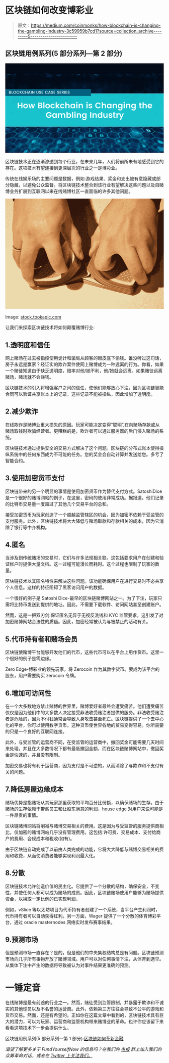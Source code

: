 # 区块链如何改变博彩业

> 原文：<https://medium.com/coinmonks/how-blockchain-is-changing-the-gambling-industry-3c59959b7cd1?source=collection_archive---------5----------------------->

## 区块链用例系列(5 部分系列—第 2 部分)

![](img/9ac95f8b67699d32a808c5e80f6e0837.png)

区块链技术正在逐渐渗透到每个行业，在未来几年，人们将前所未有地感受到它的存在。这项技术有望连接到更深层次的行业之一是博彩业。

传统在线娱乐场的主要问题是数据，例如:游戏结果、奖金和支出被有意隐藏或部分隐藏，以避免公众监督。将区块链技术整合到该行业有望解决这些问题以及自赌博业务扩展到互联网以来在线赌博社区一直面临的许多其他问题。

![](img/7654d1810fcc7e330d2190f5dd5e345b.png)

Image: [stock.tookapic.com](https://stock.tookapic.com/photos/37804)

让我们来探索区块链技术将如何颠覆赌博行业:

## 1.透明度和信任

网上赌场在过去被指控使用诡计和骗局从顾客的眼皮底下偷钱。谁没听过这句话，房子永远是赢家？经证实的欺诈案件使网上赌博成为一种远离的行为。你看，如果一个赌徒知道由于缺乏透明度，赔率对他/她不利，他/她就会远离。如果赌徒远离赌场，赌场就不会赚钱。

区块链技术的引入将增强客户之间的信任，使他们能够放心下注，因为区块链智能合同可以验证共享账本上的记录，这些记录不能被操纵，因此增加了透明度。

## 2.减少欺诈

在线欺诈是赌博业重大损失的原因。玩家可能决定变得“聪明”,在向赌场存款或从赌场取钱时欺骗经营者。更糟糕的是，欺诈者可以通过服务器的后门侵入赌场的系统。

区块链技术通过提供安全的交易方式解决了这个问题。区块链的分布式账本使得操纵系统中的任何东西成为不可能的任务。您的奖金会自动计算并发送给您。多亏了智能合约。

## 3.使用加密货币支付

区块链带来的另一个明显的事情是使用加密货币作为替代支付方式。SatoshiDice 是一个很好的赌博网站的例子，在这里，密码的使用非常成功。据报道，他们记录的比特币交易量一度超过了其他几个交易平台的总和。

接受加密货币为玩家创造了一个超越监管辖区的机会，因为加密不依赖于受监管的支付服务。此外，区块链技术将大大降低与赌场取款和存款相关的成本，因为它消除了银行等中介机构。

## 4.匿名

当涉及到传统赌场的交易时，它们与许多法规相关联。这包括要求用户在创建和验证帐户时提供大量文档。这一过程可能漫长而耗时。这个过程也限制了玩家的数量。

区块链技术以其匿名特性来解决这些问题。该功能确保用户在进行交易时不必共享个人信息。这样的特征阻碍了黑客访问用户的数据。

一个很好的例子是 Satoshi Dice-最早的区块链赌博网站之一。为了下注，玩家只需将比特币发送到提供的地址。因此，不需要下载软件、访问网站甚至创建账户。

然而，这是一把双刃剑:保证匿名无异于无视反洗钱和 KYC 监管要求，这引发了对加密赌博网站合法性的质疑。因此，加密经常被认为与被禁止的活动有关。

## 5.代币持有者和赌场会员

区块链使赌博平台能够开发他们的代币，这些代币可以在平台上用作货币。这里一个很好的例子是零边缘。

Zero Edge-博彩业的领先玩家，将 Zerocoin 作为其数字货币。要成为该平台的股东，用户需要购买 zerocoin 令牌。

## 6.增加可访问性

在一个大多数地方禁止赌博的世界里，赌博爱好者最终会遭受痛苦。他们遭受痛苦仅仅是因为他们中的大多数人决定接受非法收受赌注者提供的服务。非法收受赌注者是危险的，因为不付钱通常会导致人身攻击甚至死亡。区块链提供了一个去中心化的平台，你可以使用数字货币。这种货币使世界各地的贸易变得容易。你所需要的只是一个良好的互联网连接。

此外，与受监管的运营商不同，在受监管的运营商中，撤回奖金可能需要几天时间来处理，并且在大多数情况下都有最低撤回金额，而在区块链赌博网站中，撤回奖金是快速的，并且没有限制。

加密交易也将有利于运营商，因为支付是不可逆的，从而消除了与欺诈和不支付有关的问题。

## 7.降低房屋边缘成本

赌场优势是指赌场从其玩家那里获取的平均百分比份额，以确保赌场的生存。由于赌场的生存依赖于带薪员工和让股东满意的利润，house edge 对用户来说可能是一件昂贵的事情。

区块链赌博网站将削减与赌博交易相关的费用。这是因为与受监管的服务提供商相比，仅加密的赌博网站几乎没有管理费用。这包括:许可费、交易成本、支付给商户的费用、合规成本和税收(如有)。

由于区块链自动完成了以前由人类完成的功能，它将大大降低与赌博交易相关的费用和收费，从而使消费者能够实现利润最大化。

## 8.分散

区块链技术允许创造价值的民主化。它提供了一个分散的结构，确保安全，不变性，并使任何人都可以成为赌场的成员。因此，区块链赌场使用户能够为赌场提供资金，以换取一定比例的已实现利润。

例如，vSlice 等以太坊项目为代币持有者创建了一个系统，当平台产生利润时，代币持有者可以自动获得红利。另一方面，Wager 提供了一个分散的体育博彩平台，通过 oracle masternodes 网络实时发布赛事结果。

## 9.预测市场

但是预测市场一直存在？是的，但是他们的中央集权结构总是有问题。区块链预测市场向几乎所有事物开放了赌博领域。用户可以对任何事情下注，从体育到选举。从集体下注中产生的数据将导致被认为对事件结果更准确的预测。

# 一锤定音

在线赌博是最有前途的行业之一。然而，赌徒受到监管限制，并暴露于欺诈和不诚实的其他球员以及不名誉的运营商。此外，依赖第三方往往会导致不公平的游戏和货币交易。然而，还是有希望的。正如你在这篇文章中看到的，区块链技术具有巨大的潜力，可以为玩家、运营商和监管机构带来赌博业的革命。也许你应该留下来看看这项技术下一步会提供什么。

区块链用例系列(5 部分系列—第 1 部分):[区块链如何革新金融](/coinmonks/how-blockchain-is-revolutionizing-finance-bdddd7770f8c)

*渴望了解更多关于 FundYourselfNow 的信息吗？在我们的* [*电报*](https://t.me/fundyourselfnow) *群上加入我们的众筹革命对话，或者在* [*Twitter 上关注我们。*](https://twitter.com/fundyourselfnow)